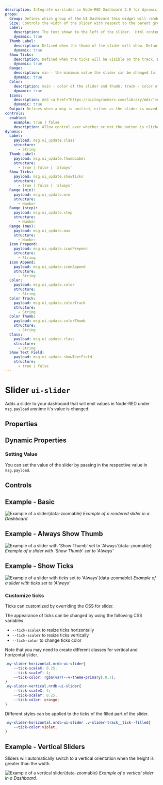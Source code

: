```yaml
---
description: Integrate ui-slider in Node-RED Dashboard 2.0 for dynamic value input through a simple sliding mechanism.
props:
  Group: Defines which group of the UI Dashboard this widget will render in.
  Size: Controls the width of the slider with respect to the parent group. Maximum value is the width of the group.
  Label:
    description: The text shown to the left of the slider.  Html content is allowed.
    dynamic: true
  Thumb Label:
    description: Defined when the thumb of the slider will show. Defaults to 'On Drag'.
    dynamic: true
  Show Ticks:
    description: Defined when the ticks will be visible on the track. Defaults to 'Always'.
    dynamic: true
  Range:
    description: min - the minimum value the slider can be changed to.  When min > max then the slider will be reversed.; max - the maximum value the slider can be changed to; step - the increment/decrement value when the slider is moved.
    dynamic: true
  Color:
    description: main - color of the slider and thumb; track - color of the slider track; thumb - color of the handle. It could be the name of a color (red, green, blue, ...) or a Hex color code (#b5b5b5).
    dynamic: true
  Icons:
    description: Add <a href="https://pictogrammers.com/library/mdi/">mdi icon</a> before and after the slider. For example, "minus". There is no need to include the "mdi-" prefix, just the name of the icon.
    dynamic: true
  Output: Defines when a msg is emitted, either as the slider is moved, or as the slider is released.
controls:
  enabled:
    example: true | false
    description: Allow control over whether or not the button is clickable.
dynamic:
  Label:
    payload: msg.ui_update.class
    structure:
      - String
  Thumb Label:
    payload: msg.ui_update.thumbLabel
    structure:
      - true | false | 'always'
  Show Ticks:
    payload: msg.ui_update.showTicks
    structure:
      - true | false | 'always'
  Range (min):
    payload: msg.ui_update.min
    structure:
      - Number
  Range (step):
    payload: msg.ui_update.step
    structure:
      - Number
  Range (max):
    payload: msg.ui_update.max
    structure:
      - Number
  Icon Prepend:
    payload: msg.ui_update.iconPrepend
    structure:
      - String
  Icon Append:
    payload: msg.ui_update.iconAppend
    structure:
      - String
  Color:
    payload: msg.ui_update.color
    structure:
      - String
  Color Track:
    payload: msg.ui_update.colorTrack
    structure:
      - String
  Color Thumb:
    payload: msg.ui_update.colorThumb
    structure:
      - String
  Class:
    payload: msg.ui_update.class
    structure:
      - String
  Show Text Field:
    payload: msg.ui_update.showTextField
    structure:
      - true | false
---
```


<script setup>
    import TryDemo from "./../../components/TryDemo.vue";
</script>

<TryDemo href="slider">

# Slider `ui-slider`

</TryDemo>

Adds a slider to your dashboard that will emit values in Node-RED under `msg.payload` anytime it's value is changed.

## Properties

<PropsTable/>

## Dynamic Properties

<DynamicPropsTable/>

### Setting Value

You can set the value of the slider by passing in the respective value in `msg.payload`.

## Controls

<ControlsTable/>

## Example - Basic

![Example of a slider](/images/node-examples/ui-slider.png "Example of a slider"){data-zoomable}
_Example of a rendered slider in a Dashboard._

## Example - Always Show Thumb

![Example of a slider with 'Show Thumb' set to 'Always'](/images/node-examples/ui-slider-thumb-always.png "Example of a slider with 'Show Thumb' set to 'Always'"){data-zoomable}
_Example of a slider with 'Show Thumb' set to 'Always'_

## Example - Show Ticks

![Example of a slider with ticks set to 'Always'](/images/node-examples/ui-slider-ticks.png "Example of a slider with ticks set to 'Always'"){data-zoomable}
_Example of a slider with ticks set to 'Always'_

### Customize ticks

Ticks can customized by overriding the CSS for slider.

The appearance of ticks can be changed by using the following CSS variables

- <code>--tick-scaleX</code> to resize ticks horizontally
- <code>--tick-scaleY</code> to resize ticks vertically
- <code>--tick-color</code> to change ticks color

Note that you may need to create different classes for vertical and horizontal slider.

```css
.my-slider-horizontal.nrdb-ui-slider{
    --tick-scaleX: 0.25;
    --tick-scaleY: 4;
    --tick-color: rgba(var(--v-theme-primary),0.7);
}
.my-slider-vertical.nrdb-ui-slider{
    --tick-scaleX: 4;
    --tick-scaleY: 0.25; 
    --tick-color: orange;
}
```

Different styles can be applied to the ticks of the filled part of the slider.

```css
.my-slider-horizontal.nrdb-ui-slider .v-slider-track__tick--filled{
    --tick-color:violet;
}
```

## Example - Vertical Sliders

Sliders will automatically switch to a vertical orientation when the height is greater than the width.

![Example of a vertical slider](/images/node-examples/ui-slider-vertical.png "Example of a vertical slider"){data-zoomable}
_Example of a vertical slider in a Dashboard._
